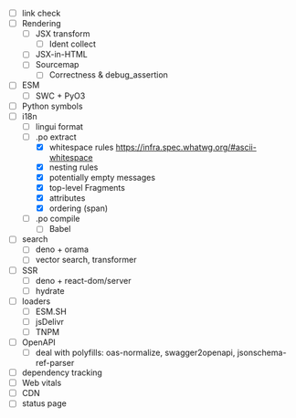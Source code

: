 - [ ] link check
- [ ] Rendering
  - [ ] JSX transform
    - [ ] Ident collect
  - [ ] JSX-in-HTML
  - [ ] Sourcemap
    - [ ] Correctness & debug_assertion
- [ ] ESM
  - [ ] SWC + PyO3
- [ ] Python symbols
- [ ] i18n
  - [ ] lingui format
  - [ ] .po extract
    - [x] whitespace rules https://infra.spec.whatwg.org/#ascii-whitespace
    - [x] nesting rules
    - [x] potentially empty messages
    - [x] top-level Fragments
    - [x] attributes
    - [x] ordering (span)
  - [ ] .po compile
    - [ ] Babel
- [ ] search
  - [ ] deno + orama
  - [ ] vector search, transformer
- [ ] SSR
  - [ ] deno + react-dom/server
  - [ ] hydrate
- [ ] loaders
  - [ ] ESM.SH
  - [ ] jsDelivr
  - [ ] TNPM
- [ ] OpenAPI
  - [ ] deal with polyfills: oas-normalize, swagger2openapi, jsonschema-ref-parser
- [ ] dependency tracking
- [ ] Web vitals
- [ ] CDN
- [ ] status page
